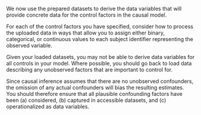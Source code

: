 We now use the prepared datasets to derive the data variables that will provide concrete data for the control factors in the causal model.

For each of the control factors you have specified, consider how to process the uploaded data in ways that allow you to assign either binary, categorical, or continuous values to each subject identifier representing the observed variable.

Given your loaded datasets, you may not be able to derive data variables for all controls in your model. Where possible, you should go back to load data describing any unobserved factors that are important to control for.

Since causal inference assumes that there are no unobserved confounders, the omission of any actual confounders will bias the resulting estimates. You should therefore ensure that all plausible confounding factors have been (a) considered, (b) captured in accessible datasets, and (c) operationalized as data variables.​
